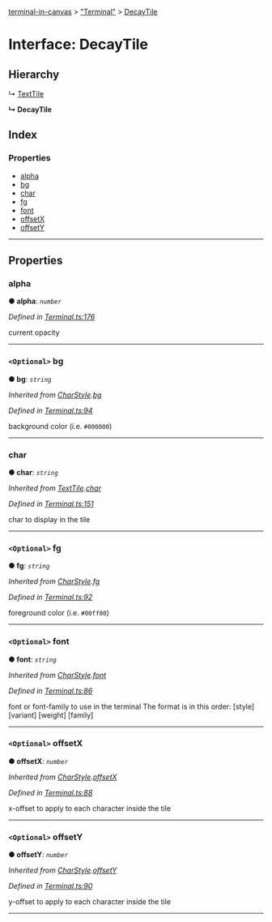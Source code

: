 [terminal-in-canvas](../README.md) > ["Terminal"](../modules/_terminal_.md) > [DecayTile](../interfaces/_terminal_.decaytile.md)

# Interface: DecayTile

## Hierarchy

↳  [TextTile](_terminal_.texttile.md)

**↳ DecayTile**

## Index

### Properties

* [alpha](_terminal_.decaytile.md#alpha)
* [bg](_terminal_.decaytile.md#bg)
* [char](_terminal_.decaytile.md#char)
* [fg](_terminal_.decaytile.md#fg)
* [font](_terminal_.decaytile.md#font)
* [offsetX](_terminal_.decaytile.md#offsetx)
* [offsetY](_terminal_.decaytile.md#offsety)

---

## Properties

<a id="alpha"></a>

###  alpha

**● alpha**: *`number`*

*Defined in [Terminal.ts:176](https://github.com/danikaze/terminal-in-canvas/blob/13134dd/src/Terminal.ts#L176)*

current opacity

___
<a id="bg"></a>

### `<Optional>` bg

**● bg**: *`string`*

*Inherited from [CharStyle](_terminal_.charstyle.md).[bg](_terminal_.charstyle.md#bg)*

*Defined in [Terminal.ts:94](https://github.com/danikaze/terminal-in-canvas/blob/13134dd/src/Terminal.ts#L94)*

background color (i.e. `#000000`)

___
<a id="char"></a>

###  char

**● char**: *`string`*

*Inherited from [TextTile](_terminal_.texttile.md).[char](_terminal_.texttile.md#char)*

*Defined in [Terminal.ts:151](https://github.com/danikaze/terminal-in-canvas/blob/13134dd/src/Terminal.ts#L151)*

char to display in the tile

___
<a id="fg"></a>

### `<Optional>` fg

**● fg**: *`string`*

*Inherited from [CharStyle](_terminal_.charstyle.md).[fg](_terminal_.charstyle.md#fg)*

*Defined in [Terminal.ts:92](https://github.com/danikaze/terminal-in-canvas/blob/13134dd/src/Terminal.ts#L92)*

foreground color (i.e. `#00ff00`)

___
<a id="font"></a>

### `<Optional>` font

**● font**: *`string`*

*Inherited from [CharStyle](_terminal_.charstyle.md).[font](_terminal_.charstyle.md#font)*

*Defined in [Terminal.ts:86](https://github.com/danikaze/terminal-in-canvas/blob/13134dd/src/Terminal.ts#L86)*

font or font-family to use in the terminal The format is in this order: \[style\] \[variant\] \[weight\] \[family\]

___
<a id="offsetx"></a>

### `<Optional>` offsetX

**● offsetX**: *`number`*

*Inherited from [CharStyle](_terminal_.charstyle.md).[offsetX](_terminal_.charstyle.md#offsetx)*

*Defined in [Terminal.ts:88](https://github.com/danikaze/terminal-in-canvas/blob/13134dd/src/Terminal.ts#L88)*

x-offset to apply to each character inside the tile

___
<a id="offsety"></a>

### `<Optional>` offsetY

**● offsetY**: *`number`*

*Inherited from [CharStyle](_terminal_.charstyle.md).[offsetY](_terminal_.charstyle.md#offsety)*

*Defined in [Terminal.ts:90](https://github.com/danikaze/terminal-in-canvas/blob/13134dd/src/Terminal.ts#L90)*

y-offset to apply to each character inside the tile

___

